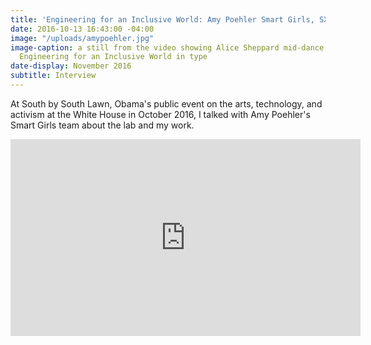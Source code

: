 ```yaml
---
title: 'Engineering for an Inclusive World: Amy Poehler Smart Girls, SXSL'
date: 2016-10-13 16:43:00 -04:00
image: "/uploads/amypoehler.jpg"
image-caption: a still from the video showing Alice Sheppard mid-dance in Seoul, with
  Engineering for an Inclusive World in type
date-display: November 2016
subtitle: Interview
---
```


At South by South Lawn, Obama's public event on the arts, technology, and activism at the White House in October 2016, I talked with Amy Poehler's Smart Girls team about the lab and my work. 

<iframe width="560" height="315" src="https://www.youtube.com/embed/Arbk_xnXUcc" frameborder="0" allowfullscreen></iframe>